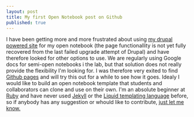 ```yaml
---
layout: post
title: My first Open Notebook post on Github
published: true
---
```


I have been getting more and more frustrated about using [my drupal powered site](http://matstopel.se) for my open notebook (the page functionallity is not yet fully recovered from the last failed upgrade attempt of Drupal) and have therefore looked for other options to use. We are regularly using Google docs for semi-open notebooks i the lab, but that solution does not really provide the flexibility I'm looking for. I was therefore very exited to find [Github pages](https://pages.github.com/) and will try this out for a while to see how it goes. Idealy I would like to build an open notebook template that students and collaborators can clone and use on their own. I'm an absolute beginner at [Ruby](https://www.ruby-lang.org/en/) and have never used [Jekyll](http://jekyllrb.com/) or the [Liquid templating language](http://liquidmarkup.org/) before, so if anybody has any suggestion or whould like to contribute, [just let me know.](mailto:info@matstopel.se)